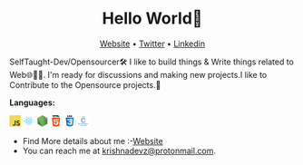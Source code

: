 <h1 align="center">Hello World👋</h1>
<p align="center">
  <a href="https://krishnadevz.github.io/">Website</a> •
  <a href="https://twitter.com/krishnadevz">Twitter</a> •
  <a href="https://www.linkedin.com/in/krishnakakade/">Linkedin</a>
</p>
SelfTaught-Dev/Opensourcer🛠 I like to build things & Write things related to Web🌐🐱‍👤. 
I'm ready for discussions and making new projects.I like to Contribute to the Opensource projects.🌠 

**Languages:**  

<code><img height="20" src="https://raw.githubusercontent.com/github/explore/80688e429a7d4ef2fca1e82350fe8e3517d3494d/topics/javascript/javascript.png"></code>
<code><img height="20" src="https://raw.githubusercontent.com/github/explore/80688e429a7d4ef2fca1e82350fe8e3517d3494d/topics/react/react.png"></code>
<code><img height="20" src="https://raw.githubusercontent.com/github/explore/80688e429a7d4ef2fca1e82350fe8e3517d3494d/topics/nodejs/nodejs.png"></code>
<code><img height="20" src="https://raw.githubusercontent.com/github/explore/80688e429a7d4ef2fca1e82350fe8e3517d3494d/topics/html/html.png"></code>
<code><img height="20" src="https://raw.githubusercontent.com/github/explore/80688e429a7d4ef2fca1e82350fe8e3517d3494d/topics/css/css.png"></code>
<code><img height="20" src="https://raw.githubusercontent.com/github/explore/80688e429a7d4ef2fca1e82350fe8e3517d3494d/topics/c/c.png"></code>



  
* Find More details about me :-[Website](https://krishnadevz.github.io)
* You can reach me at [krishnadevz@protonmail.com](mailto:krishnadevz@protonmail.com).
 
<!--[![Top Langs](https://github-readme-stats.vercel.app/api/top-langs/?username=krishnadevz&layout=compact)](https://github.com/anuraghazra/github-readme-stats)
![krishna's github stats](https://github-readme-stats.vercel.app/api?username=krishnadevz&show_icons=true)
[![HitCount](http://hits.dwyl.com/krishnadevz/krishnadevz.svg)](http://hits.dwyl.com/krishnadevz/krishnadevz)-->
